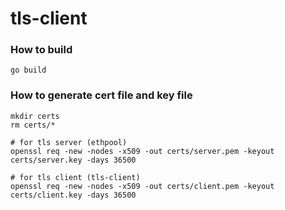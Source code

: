 # tls-client


### How to build

```
go build
```


### How to generate cert file and key file

```
mkdir certs
rm certs/*

# for tls server (ethpool)
openssl req -new -nodes -x509 -out certs/server.pem -keyout certs/server.key -days 36500

# for tls client (tls-client)
openssl req -new -nodes -x509 -out certs/client.pem -keyout certs/client.key -days 36500
```
